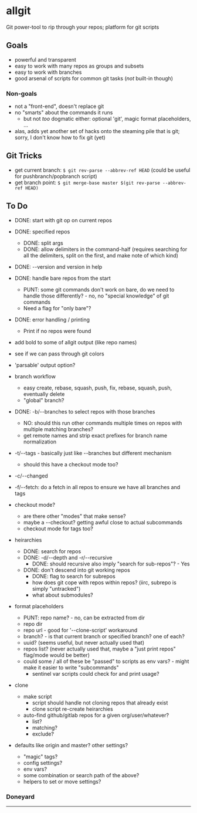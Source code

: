 allgit
======
Git power-tool to rip through your repos; platform for git scripts

Goals
-----
- powerful and transparent
- easy to work with many repos as groups and subsets
- easy to work with branches
- good arsenal of scripts for common git tasks (_not_ built-in though)

### Non-goals
- not a "front-end", doesn't replace git
- no "smarts" about the commands it runs
  - but not *too* dogmatic either: optional 'git', magic format placeholders, ...
- alas, adds yet another set of hacks onto the steaming pile that is git; sorry, I don't know how to fix git (yet)


Git Tricks
----------
- get current branch: `$ git rev-parse --abbrev-ref HEAD`  (could be useful for pushbranch/popbranch script)
- get branch point: `$ git merge-base master $(git rev-parse --abbrev-ref HEAD)`


To Do
-----
- DONE: start with git op on current repos
- DONE: specified repos
  - DONE: split args
  - DONE: allow delimiters in the command-half (requires searching for all the delimiters, split on the first, and make note of which kind)
- DONE: --version and version in help

- DONE: handle bare repos from the start
  - PUNT: some git commands don't work on bare, do we need to handle those differently? - no, no "special knowledge" of git commands
  - Need a flag for "only bare"?

- DONE: error handling / printing
  - Print if no repos were found

- add bold to some of allgit output (like repo names)
- see if we can pass through git colors
- 'parsable' output option?

- branch workflow
  - easy create, rebase, squash, push, fix, rebase, squash, push, eventually delete
  - "global" branch?

- DONE: -b/--branches to select repos with those branches
  - NO: should this run other commands multiple times on repos with multiple matching branches?
  - get remote names and strip exact prefixes for branch name normalization
- -t/--tags - basically just like --branches but different mechanism
    - should this have a checkout mode too?
- -c/--changed

- -f/--fetch: do a fetch in all repos to ensure we have all branches and tags

- checkout mode?
  - are there other "modes" that make sense?
  - maybe a --checkout?  getting awful close to actual subcommands
  - checkout mode for tags too?

- heirarchies
  - DONE: search for repos
  - DONE: -d/--depth and -r/--recursive
    - DONE: should recursive also imply "search for sub-repos"? - Yes
  - DONE: don't descend into git working repos
    - DONE: flag to search for subrepos
    - how does git cope with repos within repos?  (iirc, subrepo is simply "untracked")
    - what about submodules?

- format placeholders
  - PUNT: repo name? - no, can be extracted from dir
  - repo dir
  - repo url - good for '--clone-script' workaround
  - branch? - is that current branch or specified branch?  one of each?
  - uuid? (seems useful, but never actually used that)
  - repos list? (never actually used that, maybe a "just print repos" flag/mode would be better)
  - could some / all of these be "passed" to scripts as env vars? - might make it easier to write "subcommands"
    - sentinel var scripts could check for and print usage?

- clone
  - make script
    - script should handle not cloning repos that already exist
    - clone script re-create heirarchies
  - auto-find github/gitlab repos for a given org/user/whatever?
    - list?
    - matching?
    - exclude?

- defaults like origin and master?  other settings?
  - "magic" tags?
  - config settings?
  - env vars?
  - some combination or search path of the above?
  - helpers to set or move settings?

### Doneyard

---
